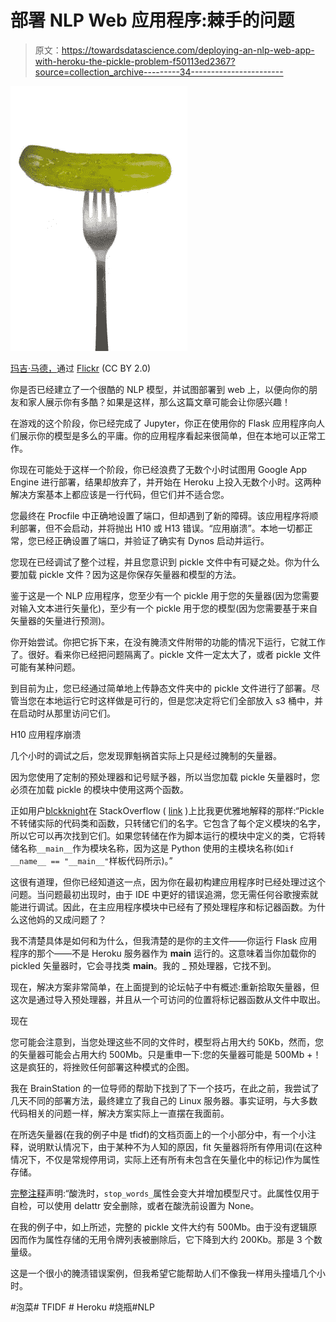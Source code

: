 # 部署 NLP Web 应用程序:棘手的问题

> 原文：<https://towardsdatascience.com/deploying-an-nlp-web-app-with-heroku-the-pickle-problem-f50113ed2367?source=collection_archive---------34----------------------->

![](img/6a3a674b3ff367bee0948813fac9dc95.png)

[玛吉·马德，](https://www.flickr.com/photos/maggiemuddphotography/)通过 [Flickr](https://www.flickr.com/photos/maggiemuddphotography/4347393210/in/photolist-7Cawxm-pnUB3n-nUFPvn-2hVrtDE-bteENQ-8xJkN6-21FkzyJ-6Lfm48-7VvCLn-7oQNFY-G7ssZ4-GdiPB2-Rpj4w-e5mcue-cwtvgj-GdiPzZ-Gb21Eb-f4vh7p-c2yQA3-oncDGe-x93PvQ-58Ayrf-c2yQwQ-FhRRu9-G59xpW-Gb21A3-Fi3uFH-G59xm9-Fi3uDD-2iuR8gW-25kimfP-2iuUUaX-2iuR8hs-abWTnC-q9KQnd-ZEYXaC-a93Dn6-dsywaV-23E6kd5-24JQM92-9egiHq-2gtLhYH-G59xoy-G7ssU4-82bLgY-d7Yfbu-87DkkZ-cH8ANU-7jcaRM-dB6sJx) (CC BY 2.0)

你是否已经建立了一个很酷的 NLP 模型，并试图部署到 web 上，以便向你的朋友和家人展示你有多酷？如果是这样，那么这篇文章可能会让你感兴趣！

在游戏的这个阶段，你已经完成了 Jupyter，你正在使用你的 Flask 应用程序向人们展示你的模型是多么的平庸。你的应用程序看起来很简单，但在本地可以正常工作。

你现在可能处于这样一个阶段，你已经浪费了无数个小时试图用 Google App Engine 进行部署，结果却放弃了，并开始在 Heroku 上投入无数个小时。这两种解决方案基本上都应该是一行代码，但它们并不适合您。

您最终在 Procfile 中正确地设置了端口，但却遇到了新的障碍。该应用程序将顺利部署，但不会启动，并将抛出 H10 或 H13 错误。“应用崩溃”。本地一切都正常，您已经正确设置了端口，并验证了确实有 Dynos 启动并运行。

您现在已经调试了整个过程，并且您意识到 pickle 文件中有可疑之处。你为什么要加载 pickle 文件？因为这是你保存矢量器和模型的方法。

鉴于这是一个 NLP 应用程序，您至少有一个 pickle 用于您的矢量器(因为您需要对输入文本进行矢量化)，至少有一个 pickle 用于您的模型(因为您需要基于来自矢量器的矢量进行预测)。

你开始尝试。你把它拆下来，在没有腌渍文件附带的功能的情况下运行，它就工作了。很好。看来你已经把问题隔离了。pickle 文件一定太大了，或者 pickle 文件可能有某种问题。

到目前为止，您已经通过简单地上传静态文件夹中的 pickle 文件进行了部署。尽管当您在本地运行它时这样做是可行的，但是您决定将它们全部放入 s3 桶中，并在启动时从那里访问它们。

H10 应用程序崩溃

几个小时的调试之后，您发现罪魁祸首实际上只是经过腌制的矢量器。

因为您使用了定制的预处理器和记号赋予器，所以当您加载 pickle 矢量器时，您必须在加载 pickle 的模块中使用这两个函数。

正如用户[blckknight](https://stackoverflow.com/users/1405065/blckknght)在 StackOverflow ( [link](https://stackoverflow.com/questions/49621169/joblib-load-main-attributeerror) )上比我更优雅地解释的那样:“Pickle 不转储实际的代码类和函数，只转储它们的名字。它包含了每个定义模块的名字，所以它可以再次找到它们。如果您转储在作为脚本运行的模块中定义的类，它将转储名称`__main__`作为模块名称，因为这是 Python 使用的主模块名称(如`if __name__ == "__main__"`样板代码所示)。”

这很有道理，但你已经知道这一点，因为你在最初构建应用程序时已经处理过这个问题。当问题最初出现时，由于 IDE 中更好的错误追溯，您无需任何谷歌搜索就能进行调试。因此，在主应用程序模块中已经有了预处理程序和标记器函数。为什么这他妈的又成问题了？

我不清楚具体是如何和为什么，但我清楚的是你的主文件——你运行 Flask 应用程序的那个——不是 Heroku 服务器作为 __main__ 运行的。这意味着当你加载你的 pickled 矢量器时，它会寻找类 __main__。我的 _ 预处理器，它找不到。

现在，解决方案非常简单，在上面提到的论坛帖子中有概述:重新拾取矢量器，但这次是通过导入预处理器，并且从一个可访问的位置将标记器函数从文件中取出。

现在

您可能会注意到，当您处理这些不同的文件时，模型将占用大约 50Kb，然而，您的矢量器可能会占用大约 500Mb。只是重申一下:您的矢量器可能是 500Mb +！这是疯狂的，将挫败任何部署这种模式的企图。

我在 BrainStation 的一位导师的帮助下找到了下一个技巧，在此之前，我尝试了几天不同的部署方法，最终建立了我自己的 Linux 服务器。事实证明，与大多数代码相关的问题一样，解决方案实际上一直摆在我面前。

在所选矢量器(在我的例子中是 tfidf)的文档页面上的一个小部分中，有一个小注释，说明默认情况下，由于某种不为人知的原因，fit 矢量器将所有停用词(在这种情况下，不仅是常规停用词，实际上还有所有未包含在矢量化中的标记)作为属性存储。

[完整注释](https://scikit-learn.org/stable/modules/generated/sklearn.feature_extraction.text.TfidfVectorizer.html#sklearn.feature_extraction.text.TfidfVectorizer)声明:“酸洗时，`stop_words_`属性会变大并增加模型尺寸。此属性仅用于自检，可以使用 delattr 安全删除，或者在酸洗前设置为 None。

在我的例子中，如上所述，完整的 pickle 文件大约有 500Mb。由于没有逻辑原因而作为属性存储的无用令牌列表被删除后，它下降到大约 200Kb。那是 3 个数量级。

这是一个很小的腌渍错误案例，但我希望它能帮助人们不像我一样用头撞墙几个小时。

#泡菜# TFIDF # Heroku #烧瓶#NLP